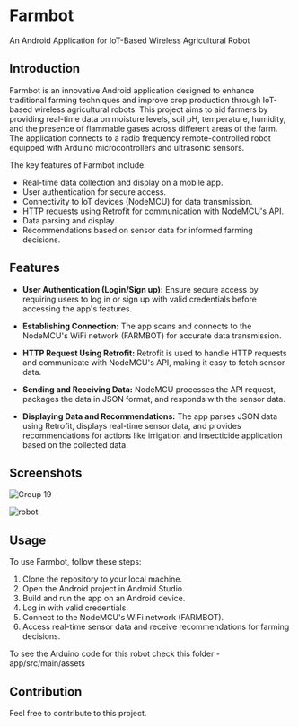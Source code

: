 # Farmbot
An Android Application for IoT-Based Wireless Agricultural Robot


## Introduction

Farmbot is an innovative Android application designed to enhance traditional farming techniques and improve crop production through IoT-based wireless agricultural robots. This project aims to aid farmers by providing real-time data on moisture levels, soil pH, temperature, humidity, and the presence of flammable gases across different areas of the farm. The application connects to a radio frequency remote-controlled robot equipped with Arduino microcontrollers and ultrasonic sensors.

The key features of Farmbot include:
- Real-time data collection and display on a mobile app.
- User authentication for secure access.
- Connectivity to IoT devices (NodeMCU) for data transmission.
- HTTP requests using Retrofit for communication with NodeMCU's API.
- Data parsing and display.
- Recommendations based on sensor data for informed farming decisions.

## Features

- **User Authentication (Login/Sign up):** Ensure secure access by requiring users to log in or sign up with valid credentials before accessing the app's features.

- **Establishing Connection:** The app scans and connects to the NodeMCU's WiFi network (FARMBOT) for accurate data transmission.

- **HTTP Request Using Retrofit:** Retrofit is used to handle HTTP requests and communicate with NodeMCU's API, making it easy to fetch sensor data.

- **Sending and Receiving Data:** NodeMCU processes the API request, packages the data in JSON format, and responds with the sensor data.

- **Displaying Data and Recommendations:** The app parses JSON data using Retrofit, displays real-time sensor data, and provides recommendations for actions like irrigation and insecticide application based on the collected data.

## Screenshots

![Group 19](https://github.com/mehadishakil/farmbot/assets/112794443/4f6fbc56-5ee6-4de0-8123-96e07eb272c6)

![robot](https://github.com/mehadishakil/farmbot/assets/112794443/bd72e538-7e90-4323-8d63-37ee082fed7e)


## Usage

To use Farmbot, follow these steps:
1. Clone the repository to your local machine.
2. Open the Android project in Android Studio.
3. Build and run the app on an Android device.
4. Log in with valid credentials.
5. Connect to the NodeMCU's WiFi network (FARMBOT).
6. Access real-time sensor data and receive recommendations for farming decisions.

To see the Arduino code for this robot check this folder -  app/src/main/assets

## Contribution

Feel free to contribute to this project.
